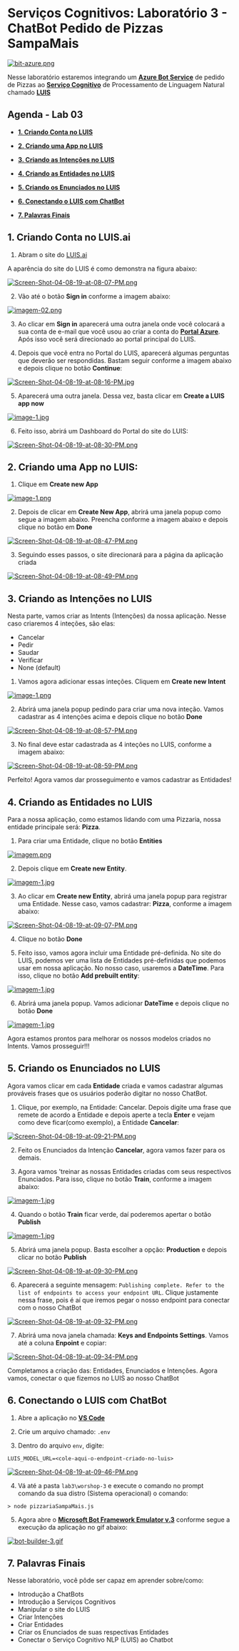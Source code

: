 # Serviços Cognitivos: Laboratório 3 - ChatBot Pedido de Pizzas SampaMais

[![bit-azure.png](https://i.postimg.cc/ZKwS8SHj/bit-azure.png)](https://postimg.cc/vcxkyCp6)

Nesse laboratório estaremos integrando um **[Azure Bot Service](https://aka.ms/AA4qm7p)** de pedido de Pizzas ao **[Serviço Cognitivo](https://aka.ms/AA4qm7k)** de Processamento de Linguagem Natural chamado **[LUIS](https://aka.ms/AA4qm7q)**

## Agenda - Lab 03

- **[1. Criando Conta no LUIS](#1-criando-conta-no-luis)**

- **[2. Criando uma App no LUIS](#2-criando-uma-app-no-luis)**

- **[3. Criando as Intenções no LUIS](#3-criando-as-intenções-no-luis)**

- **[4. Criando as Entidades no LUIS](#4-criando-as-entidades-no-luis)**

- **[5. Criando os Enunciados no LUIS](#5-criando-os-enunciados-no-luis)**

- **[6. Conectando o LUIS com ChatBot](#6-conectando-o-luis-com-chatbot)**

- **[7. Palavras Finais](#7-palavras-finais)**


## 1. Criando Conta no LUIS.ai

1. Abram o site do [LUIS.ai](https://aka.ms/AA4q8w1)

A aparência do site do LUIS é como demonstra na figura abaixo:

[![Screen-Shot-04-08-19-at-08-07-PM.png](https://i.postimg.cc/qv5JF0XM/Screen-Shot-04-08-19-at-08-07-PM.png)](https://postimg.cc/JsjCyf29)

2. Vão até o botão **Sign in** conforme a imagem abaixo:

[![imagem-02.png](https://i.postimg.cc/Bb67RWC4/imagem-02.png)](https://postimg.cc/phwBn676)

3. Ao clicar em **Sign in** aparecerá uma outra janela onde você colocará a sua conta de e-mail que você usou ao criar a conta do **[Portal Azure](https://aka.ms/AA4qm7a)**. Após isso você será direcionado ao portal principal do LUIS. 

4. Depois que você entra no Portal do LUIS, aparecerá algumas perguntas que deverão ser respondidas. Bastam seguir conforme a imagem abaixo e depois clique no botão **Continue**:

[![Screen-Shot-04-08-19-at-08-16-PM.jpg](https://i.postimg.cc/MKdwNxbf/Screen-Shot-04-08-19-at-08-16-PM.jpg)](https://postimg.cc/rK07RBHq)

5. Aparecerá uma outra janela. Dessa vez, basta clicar em **Create a LUIS app now**

[![image-1.jpg](https://i.postimg.cc/2y9HdHhy/image-1.jpg)](https://postimg.cc/CnDHSsvp)

6. Feito isso, abrirá um Dashboard do Portal do site do LUIS:

[![Screen-Shot-04-08-19-at-08-30-PM.png](https://i.postimg.cc/MpVDXZPv/Screen-Shot-04-08-19-at-08-30-PM.png)](https://postimg.cc/87kW0GVS)

## 2. Criando uma App no LUIS:

1. Clique em **Create new App**

[![image-1.png](https://i.postimg.cc/4xPrn1FK/image-1.png)](https://postimg.cc/dh7WxGFv)

2. Depois de clicar em **Create New App**, abrirá uma janela popup como segue a imagem abaixo. Preencha conforme a imagem abaixo e depois clique no botão em **Done**

[![Screen-Shot-04-08-19-at-08-47-PM.png](https://i.postimg.cc/bvNd23y4/Screen-Shot-04-08-19-at-08-47-PM.png)](https://postimg.cc/cv2dp78c)

3. Seguindo esses passos, o site direcionará para a página da aplicação criada

[![Screen-Shot-04-08-19-at-08-49-PM.png](https://i.postimg.cc/QdDvmzWY/Screen-Shot-04-08-19-at-08-49-PM.png)](https://postimg.cc/hfCCPpsV)

## 3. Criando as Intenções no LUIS

Nesta parte, vamos criar as Intents (Intenções) da nossa aplicação. Nesse caso criaremos 4 inteções, são elas:

* Cancelar
* Pedir
* Saudar
* Verificar
* None (default)

1. Vamos agora adicionar essas inteções. Cliquem em **Create new Intent**

[![image-1.png](https://i.postimg.cc/DzvkvNv4/image-1.png)](https://postimg.cc/v4NSX36G)

2. Abrirá uma janela popup pedindo para criar uma nova inteção. Vamos cadastrar as 4 intenções acima e depois clique no botão **Done**

[![Screen-Shot-04-08-19-at-08-57-PM.png](https://i.postimg.cc/pLZVJzy8/Screen-Shot-04-08-19-at-08-57-PM.png)](https://postimg.cc/mPPGbcY2)

3. No final deve estar cadastrada as 4 inteções no LUIS, conforme a imagem abaixo:

[![Screen-Shot-04-08-19-at-08-59-PM.png](https://i.postimg.cc/XYQ3CWDk/Screen-Shot-04-08-19-at-08-59-PM.png)](https://postimg.cc/DSJR99hS)

Perfeito! Agora vamos dar prosseguimento e vamos cadastrar as Entidades!

## 4. Criando as Entidades no LUIS

Para a nossa aplicação, como estamos lidando com uma Pizzaria, nossa entidade principale será: **Pizza**. 

1. Para criar uma Entidade, clique no botão **Entities**

[![imagem.png](https://i.postimg.cc/V6wRPym2/imagem.png)](https://postimg.cc/mcdM75cS)

2. Depois clique em **Create new Entity**.

[![imagem-1.jpg](https://i.postimg.cc/HsrbKWbV/imagem-1.jpg)](https://postimg.cc/Mv8cfSPS)

3. Ao clicar em **Create new Entity**, abrirá uma janela popup para registrar uma Entidade. Nesse caso, vamos cadastrar: **Pizza**, conforme a imagem abaixo:

[![Screen-Shot-04-08-19-at-09-07-PM.png](https://i.postimg.cc/s2sQV3GP/Screen-Shot-04-08-19-at-09-07-PM.png)](https://postimg.cc/87XP4QHs)

4. Clique no botão **Done**

5. Feito isso, vamos agora incluir uma Entidade pré-definida. No site do LUIS, podemos ver uma lista de Entidades pré-definidas que podemos usar em nossa aplicação. No nosso caso, usaremos a **DateTime**. Para isso, clique no botão **Add prebuilt entity**:

[![imagem-1.jpg](https://i.postimg.cc/d1zydpV4/imagem-1.jpg)](https://postimg.cc/CBs5pvDq)

6. Abrirá uma janela popup. Vamos adicionar **DateTime** e depois clique no botão **Done**

[![imagem-1.jpg](https://i.postimg.cc/NFkjMz9y/imagem-1.jpg)](https://postimg.cc/Zv0SsjLZ)

Agora estamos prontos para melhorar os nossos modelos criados no Intents. Vamos prosseguir!!!

## 5. Criando os Enunciados no LUIS

Agora vamos clicar em cada **Entidade** criada e vamos cadastrar algumas prováveis frases que os usuários poderão digitar no nosso ChatBot.

1. Clique, por exemplo, na Entidade: Cancelar. Depois digite uma frase que remete de acordo a Entidade e depois aperte a tecla **Enter** e vejam como deve ficar(como exemplo), a Entidade **Cancelar**:

[![Screen-Shot-04-08-19-at-09-21-PM.png](https://i.postimg.cc/QxcyBrdY/Screen-Shot-04-08-19-at-09-21-PM.png)](https://postimg.cc/QHxbPw5c)

2. Feito os Enunciados da Intenção **Cancelar**, agora vamos fazer para os demais.

3. Agora vamos 'treinar as nossas Entidades criadas com seus respectivos Enunciados. Para isso, clique no botão **Train**, conforme a imagem abaixo:

[![imagem-1.jpg](https://i.postimg.cc/52hysLV2/imagem-1.jpg)](https://postimg.cc/LJVmXq5c)

4. Quando o botão **Train** ficar verde, daí poderemos apertar o botão **Publish**

[![imagem-1.jpg](https://i.postimg.cc/N08sbnDd/imagem-1.jpg)](https://postimg.cc/sBXCgwtW)

5. Abrirá uma janela popup. Basta escolher a opção: **Production** e depois clicar no botão **Publish**

[![Screen-Shot-04-08-19-at-09-30-PM.png](https://i.postimg.cc/xjp0sMGV/Screen-Shot-04-08-19-at-09-30-PM.png)](https://postimg.cc/23vRyqX0)

6. Aparecerá a seguinte mensagem: `Publishing complete. Refer to the list of endpoints to access your endpoint URL`. Clique justamente nessa frase, pois é aí que iremos pegar o nosso endpoint para conectar com o nosso ChatBot

[![Screen-Shot-04-08-19-at-09-32-PM.png](https://i.postimg.cc/zv4YqwpL/Screen-Shot-04-08-19-at-09-32-PM.png)](https://postimg.cc/QKgybT2s)

7. Abrirá uma nova janela chamada: **Keys and Endpoints Settings**. Vamos até a coluna **Enpoint** e copiar:

[![Screen-Shot-04-08-19-at-09-34-PM.png](https://i.postimg.cc/hPFSWgY2/Screen-Shot-04-08-19-at-09-34-PM.png)](https://postimg.cc/V5RyXymt)

Completamos a criação das: Entidades, Enunciados e Intenções. Agora vamos, conectar o que fizemos no LUIS ao nosso ChatBot

## 6. Conectando o LUIS com ChatBot

1. Abre a aplicação no **[VS Code](http://bit.ly/2IhTeUb)** 

2. Crie um arquivo chamado: `.env`

3. Dentro do arquivo `env`, digite:

```
LUIS_MODEL_URL=<cole-aqui-o-endpoint-criado-no-luis>
```

[![Screen-Shot-04-08-19-at-09-46-PM.png](https://i.postimg.cc/52dj381N/Screen-Shot-04-08-19-at-09-46-PM.png)](https://postimg.cc/6yc962yD)

4. Vá até a pasta `lab3\worshop-3` e execute o comando no prompt comando da sua distro (Sistema operacional) o comando: 

```
> node pizzariaSampaMais.js
```

5. Agora abre o **[Microsoft Bot Framework Emulator v.3](http://bit.ly/2G578HB)** conforme segue a execução da aplicação no gif abaixo:

[![bot-builder-3.gif](https://s2.gifyu.com/images/bot-builder-3.gif)](https://gifyu.com/image/3oZe)

## 7. Palavras Finais

Nesse laboratório, você pôde ser capaz em aprender sobre/como:

* Introdução a ChatBots
* Introdução a Serviços Cognitivos
* Manipular o site do LUIS
* Criar Intenções
* Criar Entidades
* Criar os Enunciados de suas respectivas Entidades
* Conectar o Serviço Cognitivo NLP (LUIS) ao Chatbot




































